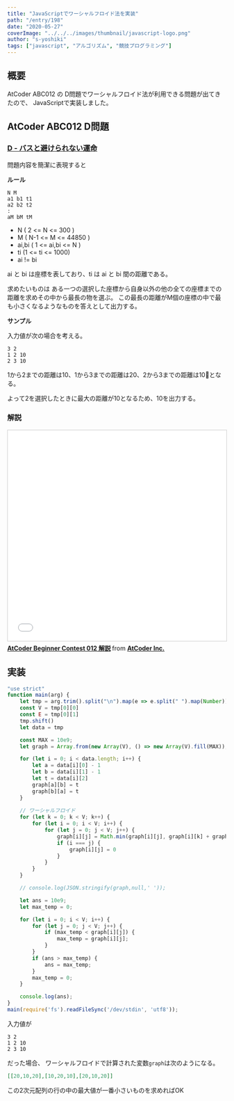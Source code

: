 ```yaml
---
title: "JavaScriptでワーシャルフロイド法を実装"
path: "/entry/198"
date: "2020-05-27"
coverImage: "../../../images/thumbnail/javascript-logo.png"
author: "s-yoshiki"
tags: ["javascript", "アルゴリズム", "競技プログラミング"]
---
```


## 概要

AtCoder ABC012 の D問題でワーシャルフロイド法が利用できる問題が出てきたので、
JavaScriptで実装しました。


## AtCoder ABC012 D問題

### [D - バスと避けられない運命](https://atcoder.jp/contests/abc012/tasks/abc012_4)

問題内容を簡潔に表現すると

**ルール**

```
N M
a1 b1 t1
a2 b2 t2
:
aM bM tM
```

- N ( 2 <= N <= 300 )
- M ( N-1 <= M <= 44850 )
- ai,bi ( 1 <= ai,bi <= N )
- ti (1 <= ti <= 1000)
- ai != bi

ai と bi は座標を表しており、ti は ai と bi 間の距離である。

求めたいものは
ある一つの選択した座標から自身以外の他の全ての座標までの距離を求めその中から最長の物を選ぶ。
この最長の距離がM個の座標の中で最も小さくなるようなものを答えとして出力する。

**サンプル**

入力値が次の場合を考える。

```
3 2
1 2 10
2 3 10
```


1から2までの距離は10、1から3までの距離は20、2から3までの距離は10となる。

よって2を選択したときに最大の距離が10となるため、10を出力する。





### 解説

<iframe src="//www.slideshare.net/slideshow/embed_code/key/gBGKzx60ZPcNHu" width="595" height="485" frameborder="0" marginwidth="0" marginheight="0" scrolling="no" style="border:1px solid #CCC; border-width:1px; margin-bottom:5px; max-width: 100%;" allowfullscreen> </iframe> <div style="margin-bottom:5px"> <strong> <a href="//www.slideshare.net/chokudai/abc012" title="AtCoder Beginner Contest 012 解説" target="_blank">AtCoder Beginner Contest 012 解説</a> </strong> from <strong><a href="https://www.slideshare.net/chokudai" target="_blank">AtCoder Inc.</a></strong> </div>

## 実装

```js
"use strict"
function main(arg) {
    let tmp = arg.trim().split("\n").map(e => e.split(" ").map(Number))
    const V = tmp[0][0]
    const E = tmp[0][1]
    tmp.shift()
    let data = tmp

    const MAX = 10e9;
    let graph = Array.from(new Array(V), () => new Array(V).fill(MAX));

    for (let i = 0; i < data.length; i++) {
        let a = data[i][0] - 1
        let b = data[i][1] - 1
        let t = data[i][2]
        graph[a][b] = t
        graph[b][a] = t
    }
    
    // ワーシャルフロイド
    for (let k = 0; k < V; k++) {
        for (let i = 0; i < V; i++) {
            for (let j = 0; j < V; j++) {
                graph[i][j] = Math.min(graph[i][j], graph[i][k] + graph[k][j])
                if (i === j) {
                    graph[i][j] = 0
                }
            }
        }
    }

    // console.log(JSON.stringify(graph,null,' '));

    let ans = 10e9;
    let max_temp = 0;

    for (let i = 0; i < V; i++) {
        for (let j = 0; j < V; j++) {
            if (max_temp < graph[i][j]) {
                max_temp = graph[i][j];
            }
        }
        if (ans > max_temp) {
            ans = max_temp;
        }
        max_temp = 0;
    }

    console.log(ans);
}
main(require('fs').readFileSync('/dev/stdin', 'utf8'));
```

入力値が

```
3 2
1 2 10
2 3 10
```

だった場合、
ワーシャルフロイドで計算された変数`graph`は次のようになる。

```json
[[20,10,20],[10,20,10],[20,10,20]]
```

この2次元配列の行の中の最大値が一番小さいものを求めればOK